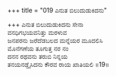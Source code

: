 +++
title = "019 ಎನುತ ಬಿಲುದುಡುಕಿದನು"

+++
ಎನುತ ಬಿಲುದುಡುಕಿದನು ಸೇನಾ  
ವನಧಿಗಭಯವನಿತ್ತು ಮರಳುವ  
ಜನಪರನು ಜರೆದೆಡಬಲದ ಮನ್ನೆಯರ ಮೂದಲಿಸಿ  
ಮೊನೆಗಣೆಯ ತೂಗುತ್ತ ನರ ನಂ  
ದನನ ರಥವನು ತರುಬಿ ನಿನ್ನಯ  
ತನಯನಡ್ಡೈಸಿದನು ಕೌರವ ರಾಯ ಖಾತಿಯಲಿ    ॥19॥